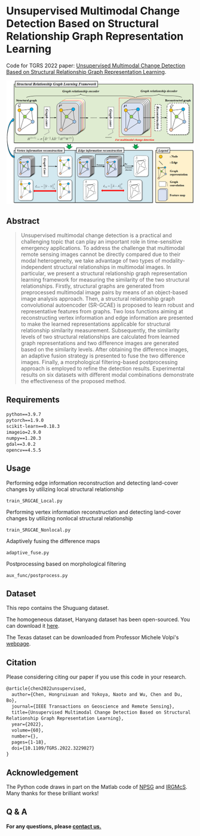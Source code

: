 # Unsupervised Multimodal Change Detection Based on Structural Relationship Graph Representation Learning
Code for TGRS 2022 paper: [Unsupervised Multimodal Change Detection Based on Structural Relationship Graph Representation Learning](https://ieeexplore.ieee.org/document/9984688).

<img src="./figures/SRGCAE.jpg">

## Abstract
> Unsupervised multimodal change detection is a practical and challenging topic that can play an important role in time-sensitive emergency applications. To address the challenge that multimodal remote sensing images cannot be directly compared due to their modal heterogeneity, we take advantage of two types of modality-independent structural relationships in multimodal images. In particular, we present a structural relationship graph representation learning framework for measuring the similarity of the two structural relationships. Firstly, structural graphs are generated from preprocessed multimodal image pairs by means of an object-based image analysis approach. Then, a structural relationship graph convolutional autoencoder (SR-GCAE) is proposed to learn robust and representative features from graphs. Two loss functions aiming at reconstructing vertex information and edge information are presented to make the learned representations applicable for structural relationship similarity measurement. Subsequently, the similarity levels of two structural relationships are calculated from learned graph representations and two difference images are generated based on the similarity levels. After obtaining the difference images, an adaptive fusion strategy is presented to fuse the two difference images. Finally, a morphological filtering-based postprocessing approach is employed to refine the detection results. Experimental results on six datasets with different modal combinations demonstrate the effectiveness of the proposed method.

## Requirements

```
python==3.9.7
pytorch==1.9.0
scikit-learn==0.18.3
imageio=2.9.0
numpy==1.20.3
gdal==3.0.2
opencv==4.5.5
```

## Usage
Performing edge information reconstruction and detecting land-cover changes by utilizing local structural relationship
```
train_SRGCAE_Local.py
```
Performing vertex information reconstruction and detecting land-cover changes by utilizing nonlocal structural relationship
```
train_SRGCAE_Nonlocal.py
```

Adaptively fusing the difference maps
```
adaptive_fuse.py
```

Postprocessing based on morphological filtering 
```
aux_func/postprocess.py
```

## Dataset
This repo contains the Shuguang dataset.

The homogeneous dataset, Hanyang dataset has been open-sourced. You can download it [here](http://sigma.whu.edu.cn/resource.php). 

The Texas dataset can be downloaded from Professor Michele Volpi's [webpage](https://sites.google.com/site/michelevolpiresearch/home). 


## Citation
Please considering citing our paper if you use this code in your research.
```
@article{chen2022unsupervised,
  author={Chen, Hongruixuan and Yokoya, Naoto and Wu, Chen and Du, Bo},
  journal={IEEE Transactions on Geoscience and Remote Sensing}, 
  title={Unsupervised Multimodal Change Detection Based on Structural Relationship Graph Representation Learning}, 
  year={2022},
  volume={60},
  number={},
  pages={1-18},
  doi={10.1109/TGRS.2022.3229027}
}
```

## Acknowledgement
The Python code draws in part on the Matlab code of [NPSG](https://github.com/yulisun/NPSG) and [IRGMcS](https://github.com/yulisun/IRG-McS). Many thanks for these brilliant works! 

## Q & A
**For any questions, please [contact us.](mailto:Qschrx@gmail.com)**
